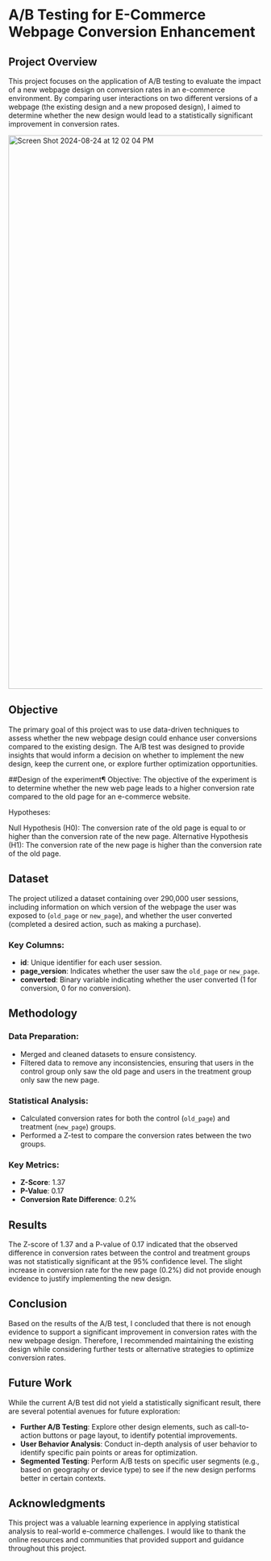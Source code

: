# A/B Testing for E-Commerce Webpage Conversion Enhancement

## Project Overview
This project focuses on the application of A/B testing to evaluate the impact of a new webpage design on conversion rates in an e-commerce environment. By comparing user interactions on two different versions of a webpage (the existing design and a new proposed design), I aimed to determine whether the new design would lead to a statistically significant improvement in conversion rates.

<img width="1098" alt="Screen Shot 2024-08-24 at 12 02 04 PM" src="https://github.com/user-attachments/assets/a9942767-d163-4b93-8f68-a8c62fa4524c">

## Objective
The primary goal of this project was to use data-driven techniques to assess whether the new webpage design could enhance user conversions compared to the existing design. The A/B test was designed to provide insights that would inform a decision on whether to implement the new design, keep the current one, or explore further optimization opportunities.

##Design of the experiment¶
Objective: The objective of the experiment is to determine whether the new web page leads to a higher conversion rate compared to the old page for an e-commerce website.

Hypotheses:

Null Hypothesis (H0): The conversion rate of the old page is equal to or higher than the conversion rate of the new page.
Alternative Hypothesis (H1): The conversion rate of the new page is higher than the conversion rate of the old page.

## Dataset
The project utilized a dataset containing over 290,000 user sessions, including information on which version of the webpage the user was exposed to (`old_page` or `new_page`), and whether the user converted (completed a desired action, such as making a purchase).

### Key Columns:
- **id**: Unique identifier for each user session.
- **page_version**: Indicates whether the user saw the `old_page` or `new_page`.
- **converted**: Binary variable indicating whether the user converted (1 for conversion, 0 for no conversion).

## Methodology

### Data Preparation:
- Merged and cleaned datasets to ensure consistency.
- Filtered data to remove any inconsistencies, ensuring that users in the control group only saw the old page and users in the treatment group only saw the new page.

### Statistical Analysis:
- Calculated conversion rates for both the control (`old_page`) and treatment (`new_page`) groups.
- Performed a Z-test to compare the conversion rates between the two groups.

### Key Metrics:
- **Z-Score**: 1.37
- **P-Value**: 0.17
- **Conversion Rate Difference**: 0.2%

## Results
The Z-score of 1.37 and a P-value of 0.17 indicated that the observed difference in conversion rates between the control and treatment groups was not statistically significant at the 95% confidence level. The slight increase in conversion rate for the new page (0.2%) did not provide enough evidence to justify implementing the new design.

## Conclusion
Based on the results of the A/B test, I concluded that there is not enough evidence to support a significant improvement in conversion rates with the new webpage design. Therefore, I recommended maintaining the existing design while considering further tests or alternative strategies to optimize conversion rates.

## Future Work
While the current A/B test did not yield a statistically significant result, there are several potential avenues for future exploration:
- **Further A/B Testing**: Explore other design elements, such as call-to-action buttons or page layout, to identify potential improvements.
- **User Behavior Analysis**: Conduct in-depth analysis of user behavior to identify specific pain points or areas for optimization.
- **Segmented Testing**: Perform A/B tests on specific user segments (e.g., based on geography or device type) to see if the new design performs better in certain contexts.

## Acknowledgments
This project was a valuable learning experience in applying statistical analysis to real-world e-commerce challenges. I would like to thank the online resources and communities that provided support and guidance throughout this project.

